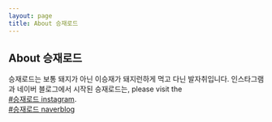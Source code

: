 ```yaml
---
layout: page
title: About 승재로드
---
```

## About 승재로드
승재로드는 보통 돼지가 아닌 이승재가 돼지런하게 먹고 다닌 발자취입니다.
인스타그램과 네이버 블로그에서 시작된 승재로드는, please visit the <br>[#승재로드 instagram](https://www.instagram.com/explore/tags/%EC%8A%B9%EC%9E%AC%EB%A1%9C%EB%93%9C/).<br>
[#승재로드 naverblog](https://2tmdwo.blog.me/)
